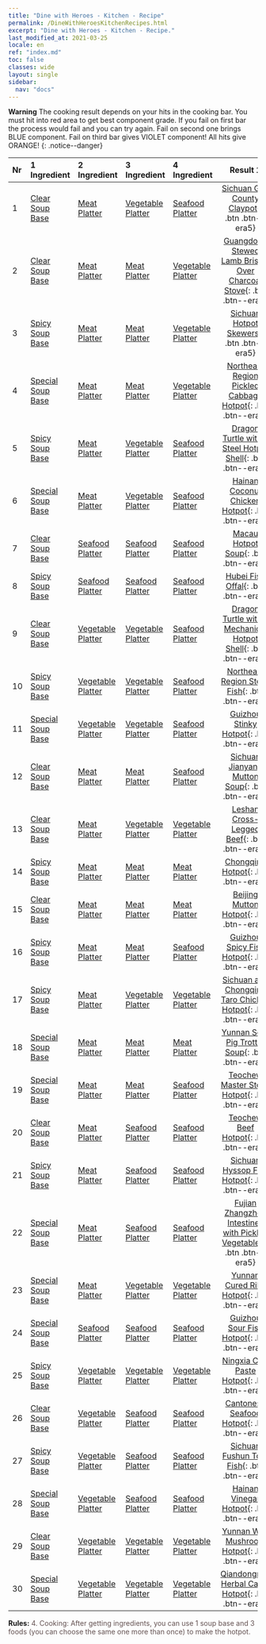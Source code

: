 ```yaml
---
title: "Dine with Heroes - Kitchen - Recipe"
permalink: /DineWithHeroesKitchenRecipes.html
excerpt: "Dine with Heroes - Kitchen - Recipe."
last_modified_at: 2021-03-25
locale: en
ref: "index.md"
toc: false
classes: wide
layout: single
sidebar:
  nav: "docs"
---
```


**Warning** The cooking result depends on your hits in the cooking bar. You must hit into red area to get best component grade. If you fail on first bar the process would fail and you can try again. Fail on second one brings BLUE component. Fail on third bar gives VIOLET component! All hits give ORANGE!
{: .notice--danger}

  | Nr | 1 Ingredient | 2 Ingredient | 3 Ingredient | 4 Ingredient | Result 1 | Result 2 | Result 3 |  
  |:---|:-------------|:-------------|:-------------|:-------------|:--------:|:--------:|:--------:| 
  | 1 | [Clear Soup Base](/Items/con_1158/) | [Meat Platter](/Items/con_1161/) | [Vegetable Platter](/Items/con_1162/) | [Seafood Platter](/Items/con_1163/) | [Sichuan Gao County Claypot](/Items/con_1176/){: .btn .btn--era5} | [Sichuan Gao County Claypot](/Items/con_1177/){: .btn .btn--era4} | [Sichuan Gao County Claypot](/Items/con_1178/){: .btn .btn--era3} | 
  | 2 | [Clear Soup Base](/Items/con_1158/) | [Meat Platter](/Items/con_1161/) | [Meat Platter](/Items/con_1161/) | [Vegetable Platter](/Items/con_1162/) | [Guangdong Stewed Lamb Brisket Over Charcoal Stove](/Items/con_1167/){: .btn .btn--era5} | [Guangdong Stewed Lamb Brisket Over Charcoal Stove](/Items/con_1168/){: .btn .btn--era4} | [Guangdong Stewed Lamb Brisket Over Charcoal Stove](/Items/con_1169/){: .btn .btn--era3} | 
  | 3 | [Spicy Soup Base](/Items/con_1159/) | [Meat Platter](/Items/con_1161/) | [Meat Platter](/Items/con_1161/) | [Vegetable Platter](/Items/con_1162/) | [Sichuan Hotpot Skewers](/Items/con_1197/){: .btn .btn--era5} | [Sichuan Hotpot Skewers](/Items/con_1198/){: .btn .btn--era4} | [Sichuan Hotpot Skewers](/Items/con_1199/){: .btn .btn--era3} | 
  | 4 | [Special Soup Base](/Items/con_1160/) | [Meat Platter](/Items/con_1161/) | [Meat Platter](/Items/con_1161/) | [Vegetable Platter](/Items/con_1162/) | [Northeast Region Pickled Cabbage Hotpot](/Items/con_1227/){: .btn .btn--era5} | [Northeast Region Pickled Cabbage Hotpot](/Items/con_1228/){: .btn .btn--era4} | [Northeast Region Pickled Cabbage Hotpot](/Items/con_1229/){: .btn .btn--era3} | 
  | 5 | [Spicy Soup Base](/Items/con_1159/) | [Meat Platter](/Items/con_1161/) | [Vegetable Platter](/Items/con_1162/) | [Seafood Platter](/Items/con_1163/) | [Dragon Turtle with a Steel Hotpot Shell](/Items/con_1206/){: .btn .btn--era5} | [Dragon Turtle with a Steel Hotpot Shell](/Items/con_1207/){: .btn .btn--era4} | [Dragon Turtle with a Steel Hotpot Shell](/Items/con_1208/){: .btn .btn--era3} | 
  | 6 | [Special Soup Base](/Items/con_1160/) | [Meat Platter](/Items/con_1161/) | [Vegetable Platter](/Items/con_1162/) | [Seafood Platter](/Items/con_1163/) | [Hainan Coconut Chicken Hotpot](/Items/con_1236/){: .btn .btn--era5} | [Hainan Coconut Chicken Hotpot](/Items/con_1237/){: .btn .btn--era4} | [Hainan Coconut Chicken Hotpot](/Items/con_1238/){: .btn .btn--era3} | 
  | 7 | [Clear Soup Base](/Items/con_1158/) | [Seafood Platter](/Items/con_1163/) | [Seafood Platter](/Items/con_1163/) | [Seafood Platter](/Items/con_1163/) | [Macau Hotpot Soup](/Items/con_1191/){: .btn .btn--era5} | [Macau Hotpot Soup](/Items/con_1192/){: .btn .btn--era4} | [Macau Hotpot Soup](/Items/con_1193/){: .btn .btn--era3} | 
  | 8 | [Spicy Soup Base](/Items/con_1159/) | [Seafood Platter](/Items/con_1163/) | [Seafood Platter](/Items/con_1163/) | [Seafood Platter](/Items/con_1163/) | [Hubei Fish Offal](/Items/con_1221/){: .btn .btn--era5} | [Hubei Fish Offal](/Items/con_1222/){: .btn .btn--era4} | [Hubei Fish Offal](/Items/con_1223/){: .btn .btn--era3} | 
  | 9 | [Clear Soup Base](/Items/con_1158/) | [Vegetable Platter](/Items/con_1162/) | [Vegetable Platter](/Items/con_1162/) | [Seafood Platter](/Items/con_1163/) | [Dragon Turtle with a Mechanical Hotpot Shell](/Items/con_1185/){: .btn .btn--era5} | [Dragon Turtle with a Mechanical Hotpot Shell](/Items/con_1186/){: .btn .btn--era4} | [Dragon Turtle with a Mechanical Hotpot Shell](/Items/con_1187/){: .btn .btn--era3} | 
  | 10 | [Spicy Soup Base](/Items/con_1159/) | [Vegetable Platter](/Items/con_1162/) | [Vegetable Platter](/Items/con_1162/) | [Seafood Platter](/Items/con_1163/) | [Northeast Region Stove Fish](/Items/con_1215/){: .btn .btn--era5} | [Northeast Region Stove Fish](/Items/con_1216/){: .btn .btn--era4} | [Northeast Region Stove Fish](/Items/con_1217/){: .btn .btn--era3} | 
  | 11 | [Special Soup Base](/Items/con_1160/) | [Vegetable Platter](/Items/con_1162/) | [Vegetable Platter](/Items/con_1162/) | [Seafood Platter](/Items/con_1163/) | [Guizhou Stinky Hotpot](/Items/con_1245/){: .btn .btn--era5} | [Guizhou Stinky Hotpot](/Items/con_1246/){: .btn .btn--era4} | [Guizhou Stinky Hotpot](/Items/con_1247/){: .btn .btn--era3} | 
  | 12 | [Clear Soup Base](/Items/con_1158/) | [Meat Platter](/Items/con_1161/) | [Meat Platter](/Items/con_1161/) | [Seafood Platter](/Items/con_1163/) | [Sichuan Jianyang Mutton Soup](/Items/con_1170/){: .btn .btn--era5} | [Sichuan Jianyang Mutton Soup](/Items/con_1171/){: .btn .btn--era4} | [Sichuan Jianyang Mutton Soup](/Items/con_1172/){: .btn .btn--era3} | 
  | 13 | [Clear Soup Base](/Items/con_1158/) | [Meat Platter](/Items/con_1161/) | [Vegetable Platter](/Items/con_1162/) | [Vegetable Platter](/Items/con_1162/) | [Leshan Cross-Legged Beef](/Items/con_1173/){: .btn .btn--era5} | [Leshan Cross-Legged Beef](/Items/con_1174/){: .btn .btn--era4} | [Leshan Cross-Legged Beef](/Items/con_1175/){: .btn .btn--era3} | 
  | 14 | [Spicy Soup Base](/Items/con_1159/) | [Meat Platter](/Items/con_1161/) | [Meat Platter](/Items/con_1161/) | [Meat Platter](/Items/con_1161/) | [Chongqing Hotpot](/Items/con_1194/){: .btn .btn--era5} | [Chongqing Hotpot](/Items/con_1195/){: .btn .btn--era4} | [Chongqing Hotpot](/Items/con_1196/){: .btn .btn--era3} | 
  | 15 | [Clear Soup Base](/Items/con_1158/) | [Meat Platter](/Items/con_1161/) | [Meat Platter](/Items/con_1161/) | [Meat Platter](/Items/con_1161/) | [Beijing Mutton Hotpot](/Items/con_1164/){: .btn .btn--era5} | [Beijing Mutton Hotpot](/Items/con_1165/){: .btn .btn--era4} | [Beijing Mutton Hotpot](/Items/con_1166/){: .btn .btn--era3} | 
  | 16 | [Spicy Soup Base](/Items/con_1159/) | [Meat Platter](/Items/con_1161/) | [Meat Platter](/Items/con_1161/) | [Seafood Platter](/Items/con_1163/) | [Guizhou Spicy Fish Hotpot](/Items/con_1200/){: .btn .btn--era5} | [Guizhou Spicy Fish Hotpot](/Items/con_1201/){: .btn .btn--era4} | [Guizhou Spicy Fish Hotpot](/Items/con_1202/){: .btn .btn--era3} | 
  | 17 | [Spicy Soup Base](/Items/con_1159/) | [Meat Platter](/Items/con_1161/) | [Vegetable Platter](/Items/con_1162/) | [Vegetable Platter](/Items/con_1162/) | [Sichuan and Chongqing Taro Chicken Hotpot](/Items/con_1203/){: .btn .btn--era5} | [Sichuan and Chongqing Taro Chicken Hotpot](/Items/con_1204/){: .btn .btn--era4} | [Sichuan and Chongqing Taro Chicken Hotpot](/Items/con_1205/){: .btn .btn--era3} | 
  | 18 | [Special Soup Base](/Items/con_1160/) | [Meat Platter](/Items/con_1161/) | [Meat Platter](/Items/con_1161/) | [Meat Platter](/Items/con_1161/) | [Yunnan Sour Pig Trotter Soup](/Items/con_1224/){: .btn .btn--era5} | [Yunnan Sour Pig Trotter Soup](/Items/con_1225/){: .btn .btn--era4} | [Yunnan Sour Pig Trotter Soup](/Items/con_1226/){: .btn .btn--era3} | 
  | 19 | [Special Soup Base](/Items/con_1160/) | [Meat Platter](/Items/con_1161/) | [Meat Platter](/Items/con_1161/) | [Seafood Platter](/Items/con_1163/) | [Teochew Master Stock Hotpot](/Items/con_1230/){: .btn .btn--era5} | [Teochew Master Stock Hotpot](/Items/con_1231/){: .btn .btn--era4} | [Teochew Master Stock Hotpot](/Items/con_1232/){: .btn .btn--era3} | 
  | 20 | [Clear Soup Base](/Items/con_1158/) | [Meat Platter](/Items/con_1161/) | [Seafood Platter](/Items/con_1163/) | [Seafood Platter](/Items/con_1163/) | [Teochew Beef Hotpot](/Items/con_1179/){: .btn .btn--era5} | [Teochew Beef Hotpot](/Items/con_1180/){: .btn .btn--era4} | [Teochew Beef Hotpot](/Items/con_1181/){: .btn .btn--era3} | 
  | 21 | [Spicy Soup Base](/Items/con_1159/) | [Meat Platter](/Items/con_1161/) | [Seafood Platter](/Items/con_1163/) | [Seafood Platter](/Items/con_1163/) | [Sichuan Hyssop Fish Hotpot](/Items/con_1209/){: .btn .btn--era5} | [Sichuan Hyssop Fish Hotpot](/Items/con_1210/){: .btn .btn--era4} | [Sichuan Hyssop Fish Hotpot](/Items/con_1211/){: .btn .btn--era3} | 
  | 22 | [Special Soup Base](/Items/con_1160/) | [Meat Platter](/Items/con_1161/) | [Seafood Platter](/Items/con_1163/) | [Seafood Platter](/Items/con_1163/) | [Fujian Zhangzhou Intestines with Pickled Vegetables](/Items/con_1239/){: .btn .btn--era5} | [Fujian Zhangzhou Intestines with Pickled Vegetables](/Items/con_1240/){: .btn .btn--era4} | [Fujian Zhangzhou Intestines with Pickled Vegetables](/Items/con_1241/){: .btn .btn--era3} | 
  | 23 | [Special Soup Base](/Items/con_1160/) | [Meat Platter](/Items/con_1161/) | [Vegetable Platter](/Items/con_1162/) | [Vegetable Platter](/Items/con_1162/) | [Yunnan Cured Ribs Hotpot](/Items/con_1233/){: .btn .btn--era5} | [Yunnan Cured Ribs Hotpot](/Items/con_1234/){: .btn .btn--era4} | [Yunnan Cured Ribs Hotpot](/Items/con_1235/){: .btn .btn--era3} | 
  | 24 | [Special Soup Base](/Items/con_1160/) | [Seafood Platter](/Items/con_1163/) | [Seafood Platter](/Items/con_1163/) | [Seafood Platter](/Items/con_1163/) | [Guizhou Sour Fish Hotpot](/Items/con_1251/){: .btn .btn--era5} | [Guizhou Sour Fish Hotpot](/Items/con_1252/){: .btn .btn--era4} | [Guizhou Sour Fish Hotpot](/Items/con_1253/){: .btn .btn--era3} | 
  | 25 | [Spicy Soup Base](/Items/con_1159/) | [Vegetable Platter](/Items/con_1162/) | [Vegetable Platter](/Items/con_1162/) | [Vegetable Platter](/Items/con_1162/) | [Ningxia Chili Paste Hotpot](/Items/con_1212/){: .btn .btn--era5} | [Ningxia Chili Paste Hotpot](/Items/con_1213/){: .btn .btn--era4} | [Ningxia Chili Paste Hotpot](/Items/con_1214/){: .btn .btn--era3} | 
  | 26 | [Clear Soup Base](/Items/con_1158/) | [Vegetable Platter](/Items/con_1162/) | [Seafood Platter](/Items/con_1163/) | [Seafood Platter](/Items/con_1163/) | [Cantonese Seafood Hotpot](/Items/con_1188/){: .btn .btn--era5} | [Cantonese Seafood Hotpot](/Items/con_1189/){: .btn .btn--era4} | [Cantonese Seafood Hotpot](/Items/con_1190/){: .btn .btn--era3} | 
  | 27 | [Spicy Soup Base](/Items/con_1159/) | [Vegetable Platter](/Items/con_1162/) | [Seafood Platter](/Items/con_1163/) | [Seafood Platter](/Items/con_1163/) | [Sichuan Fushun Tofu Fish](/Items/con_1218/){: .btn .btn--era5} | [Sichuan Fushun Tofu Fish](/Items/con_1219/){: .btn .btn--era4} | [Sichuan Fushun Tofu Fish](/Items/con_1220/){: .btn .btn--era3} | 
  | 28 | [Special Soup Base](/Items/con_1160/) | [Vegetable Platter](/Items/con_1162/) | [Seafood Platter](/Items/con_1163/) | [Seafood Platter](/Items/con_1163/) | [Hainan Vinegar Hotpot](/Items/con_1248/){: .btn .btn--era5} | [Hainan Vinegar Hotpot](/Items/con_1249/){: .btn .btn--era4} | [Hainan Vinegar Hotpot](/Items/con_1250/){: .btn .btn--era3} | 
  | 29 | [Clear Soup Base](/Items/con_1158/) | [Vegetable Platter](/Items/con_1162/) | [Vegetable Platter](/Items/con_1162/) | [Vegetable Platter](/Items/con_1162/) | [Yunnan Wild Mushroom Hotpot](/Items/con_1182/){: .btn .btn--era5} | [Yunnan Wild Mushroom Hotpot](/Items/con_1183/){: .btn .btn--era4} | [Yunnan Wild Mushroom Hotpot](/Items/con_1184/){: .btn .btn--era3} | 
  | 30 | [Special Soup Base](/Items/con_1160/) | [Vegetable Platter](/Items/con_1162/) | [Vegetable Platter](/Items/con_1162/) | [Vegetable Platter](/Items/con_1162/) | [Qiandongnan Herbal Cattle Hotpot](/Items/con_1242/){: .btn .btn--era5} | [Qiandongnan Herbal Cattle Hotpot](/Items/con_1243/){: .btn .btn--era4} | [Qiandongnan Herbal Cattle Hotpot](/Items/con_1244/){: .btn .btn--era3} | 


 **Rules:** <span style="color: #645252">4. Cooking: After getting ingredients, you can use 1 soup base and 3 foods (you can choose the same one more than once) to make the hotpot.</span><br/><span style="color: #ffffff;font-size:6px">　</span><br/>


